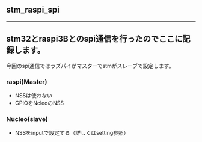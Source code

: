 ## stm_raspi_spi
---
## stm32とraspi3Bとのspi通信を行ったのでここに記録します。
今回のspi通信ではラズパイがマスターでstmがスレーブで設定します。

### raspi(Master)
* NSSは使わない
* GPIOをNcleoのNSS

### Nucleo(slave)
* NSSをinputで設定する（詳しくはsetting参照）
